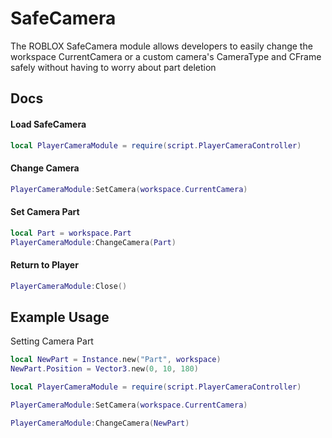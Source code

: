 
# SafeCamera
The ROBLOX SafeCamera module allows developers to easily change the workspace CurrentCamera or a custom camera's CameraType and CFrame safely without having to worry about part deletion

## Docs
#### Load SafeCamera
```lua
local PlayerCameraModule = require(script.PlayerCameraController)
```

#### Change Camera
```lua
PlayerCameraModule:SetCamera(workspace.CurrentCamera)
```

#### Set Camera Part
```lua
local Part = workspace.Part
PlayerCameraModule:ChangeCamera(Part)
```

#### Return to Player
```lua
PlayerCameraModule:Close()
```

## Example Usage
Setting Camera Part
```lua
local NewPart = Instance.new("Part", workspace)
NewPart.Position = Vector3.new(0, 10, 180)

local PlayerCameraModule = require(script.PlayerCameraController)

PlayerCameraModule:SetCamera(workspace.CurrentCamera)

PlayerCameraModule:ChangeCamera(NewPart)
```
